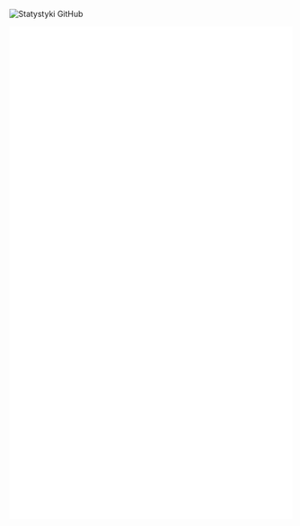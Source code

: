 ![Statystyki GitHub](https://github-readme-stats.vercel.app/api?username=BuriXon-code&show_icons=true&title_color=0266d5&icon_color=959ea5&text_color=777777&border_color=00000000&bg_color=00000000&rank_icon=github&ring_color=89e051)

![Metrics](/github-metrics.svg)

